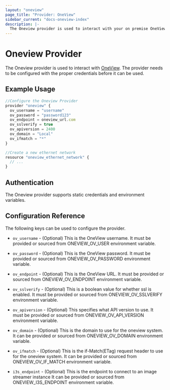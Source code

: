 ```yaml
---
layout: "oneview"
page_title: "Provider: OneView"
sidebar_current: "docs-oneview-index"
description: |-
  The Oneview provider is used to interact with your on premise OneView system. The provider needs to be configured with the proper credentials before it can be used.
---
```


# Oneview Provider

 The Oneview provider is used to interact with [OneView](https://www.hpe.com/us/en/integrated-systems/software.html).
 The provider needs to be configured with the proper credentials before it can be used.

## Example Usage
```js
//Configure the Oneview Provider
provider "oneview" {
  ov_username = "username"
  ov_password = "password123"
  ov_endpoint = oneview_url.com
  ov_sslverify = true
  ov_apiversion = 2400
  ov_domain = "Local"
  ov_ifmatch = "*"
}

//Create a new ethernet network
resource "oneview_ethernet_network" {
  // ...
}
```
## Authentication

The Oneview provider supports static credentials and environment variables.

## Configuration Reference

The following keys can be used to configure the provider.

* `ov_username` - (Optional) This is the OneView username.
  It must be provided or sourced from ONEVIEW_OV_USER environment variable.

* `ov_password` - (Optional) This is the OneView password.
  It must be provided or sourced from ONEVIEW_OV_PASSWORD environment variable.

* `ov_endpoint` - (Optional) This is the OneView URL.
  It must be provided or sourced from ONEVIEW_OV_ENDPOINT environment variable.

* `ov_sslverify` - (Optional) This is a boolean value for whether ssl is enabled.
  It must be provided or sourced from ONEVIEW_OV_SSLVERIFY environment variable.

* `ov_apiversion` - (Optional) This specifies what API version to use.
  It must be provided or sourced from ONEVIEW_OV_API_VERSION environment variable.

* `ov_domain` - (Optional) This is the domain to use for the oneview system.
  It can be provided or sourced from ONEVIEW_OV_DOMAIN environment variable.

* `ov_ifmatch` - (Optional) This is the if-Match(ETag) request header to use for the oneview system.
    It can be provided or sourced from ONEVIEW_OV_IF_MATCH environment variable.

* `i3s_endpoint` - (Optional) This is the endpoint to connect to an image streamer instance
  It can be provided or sourced from ONEVIEW_I3S_ENDPOINT environment variable.
